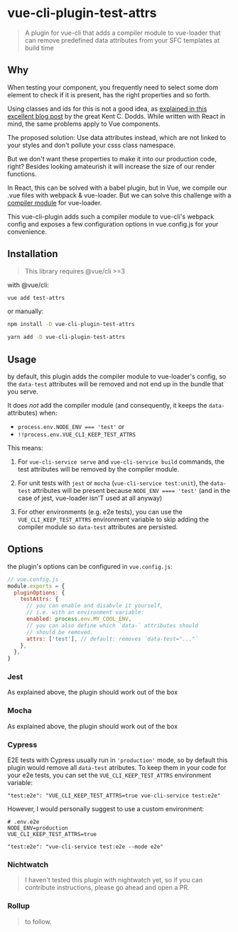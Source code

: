 # vue-cli-plugin-test-attrs

> A plugin for vue-cli that adds a compiler module to vue-loader
> that can remove predefined data attributes from your SFC templates at build time

## Why

When testing your component, you frequently need to select some dom element to check if it is present, has the right properties and so forth.

Using classes and ids for this is not a good idea, as [explained in this excellent blog post](https://blog.kentcdodds.com/making-your-ui-tests-resilient-to-change-d37a6ee37269) by the great Kent C. Dodds. While written with React in mind, the same problems apply to Vue components.

The proposed solution: Use data attributes instead, which are not linked to your styles and don't pollute your csss class namespace.

But we don't want these properties to make it into our production code, right? Besides looking amateurish it will increase the size of our render functions.

In React, this can be solved with a babel plugin, but in Vue, we compile our .vue files with webpack & vue-loader. But we can solve this challenge with a [compiler module](https://github.com/vuejs/vue/tree/dev/packages/vue-template-compiler#options) for vue-loader.

This vue-cli-plugin adds such a compiler module to vue-cli's webpack config and exposes a few configuration options in vue.config.js for your convenience.

## Installation

> This library requires @vue/cli >=3

with @vue/cli:

```bash
vue add test-attrs
```

or manually:

```bash
npm install -D vue-cli-plugin-test-attrs

yarn add -D vue-cli-plugin-test-attrs
```

## Usage

by default, this plugin adds the compiler module to vue-loader's config, so the `data-test` attributes will be removed and not end up in the bundle that you serve.

It does _not_ add the compiler module (and consequently, it keeps the `data-` attributes) when:

- `process.env.NODE_ENV === 'test'` or
- `!!process.env.VUE_CLI_KEEP_TEST_ATTRS`

This means:

1. For `vue-cli-service serve` and `vue-cli-service build` commands, the test attributes will be removed by the compiler module.
2. For unit tests with `jest` or `mocha` (`vue-cli-service test:unit`), the `data-test` attributes will be present because `NODE_ENV ==== 'test'` (and in the case of jest, vue-loader isn'T used at all anyway)

3. For other environments (e.g. e2e tests), you can use the `VUE_CLI_KEEP_TEST_ATTRS` environment variable to skip adding the compiler module so `data-test` attributes are persisted.

## Options

the plugin's options can be configured in `vue.config.js`:

```javascript
// vue.config.js
module.exports = {
  pluginOptions: {
    testAttrs: {
      // you can enable and disabvle it yourself,
      // i.e. with an environment variable:
      enabled: process.env.MY_COOL_ENV,
      // you can also define which `data-` attributes should
      // should be removed.
      attrs: ['test'], // default: removes `data-test="..."`
    },
  },
}
```

### Jest

As explained above, the plugin should work out of the box

### Mocha

As explained above, the plugin should work out of the box

### Cypress

E2E tests with Cypress usually run in `'production'` mode, so by default this plugin would remove all `data-test` atributes. To keep them in your code for your e2e tests, you can set the `VUE_CLI_KEEP_TEST_ATTRS` environment variable:

```
"test:e2e": "VUE_CLI_KEEP_TEST_ATTRS=true vue-cli-service test:e2e"
```

However, I would personally suggest to use a custom environment:

```
# .env.e2e
NODE_ENV=production
VUE_CLI_KEEP_TEST_ATTRS=true
```

```
"test:e2e": "vue-cli-service test:e2e --mode e2e"
```

### Nichtwatch

> I haven't tested this plugin with nightwatch yet, so if you can contribute instructions, please go ahead and open a PR.

### Rollup

> to follow.
